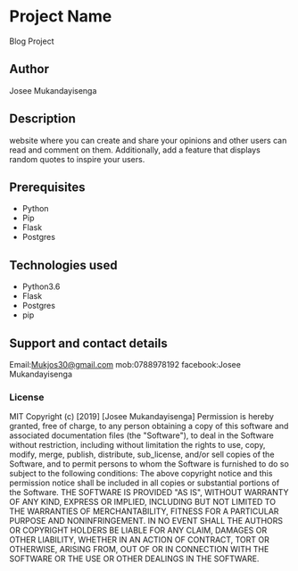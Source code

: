  # Project Name
 Blog Project
 ## Author 
Josee Mukandayisenga
## Description
 website where you can create and share your opinions and other users can read and comment on them. Additionally, add a feature that displays random quotes to inspire your users. 

## Prerequisites
* Python
* Pip
* Flask
* Postgres
## Technologies used
* Python3.6
* Flask
* Postgres
* pip
## Support and contact details
 Email:Mukjos30@gmail.com
 mob:0788978192
 facebook:Josee Mukandayisenga
### License
MIT Copyright (c) [2019] [Josee Mukandayisenga] Permission is hereby granted, free of charge, to any person obtaining a copy of this software and associated documentation files (the "Software"), to deal in the Software without restriction, including without limitation the rights to use, copy, modify, merge, publish, distribute, sub_license, and/or sell copies of the Software, and to permit persons to whom the Software is furnished to do so subject to the following conditions: The above copyright notice and this permission notice shall be included in all copies or substantial portions of the Software.
THE SOFTWARE IS PROVIDED "AS IS", WITHOUT WARRANTY OF ANY KIND, EXPRESS OR IMPLIED, INCLUDING BUT NOT LIMITED TO THE WARRANTIES OF MERCHANTABILITY, FITNESS FOR A PARTICULAR PURPOSE AND NONINFRINGEMENT. IN NO EVENT SHALL THE AUTHORS OR COPYRIGHT HOLDERS BE LIABLE FOR ANY CLAIM, DAMAGES OR OTHER LIABILITY, WHETHER IN AN ACTION OF CONTRACT, TORT OR OTHERWISE, ARISING FROM, OUT OF OR IN CONNECTION WITH THE SOFTWARE OR THE USE OR OTHER DEALINGS IN THE SOFTWARE.